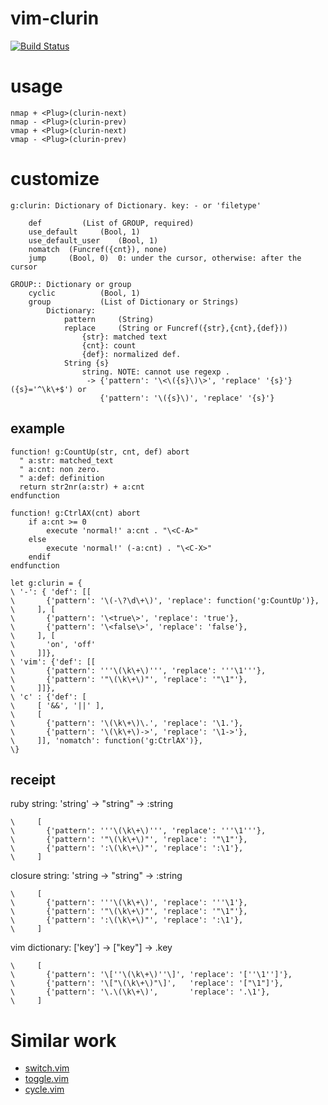 vim-clurin
=====================

[![Build Status](https://travis-ci.org/syngan/vim-clurin.svg?branch=master)](https://travis-ci.org/syngan/vim-clurin)

# usage

```vim
nmap + <Plug>(clurin-next)
nmap - <Plug>(clurin-prev)
vmap + <Plug>(clurin-next)
vmap - <Plug>(clurin-prev)
```

# customize

```
g:clurin: Dictionary of Dictionary. key: - or 'filetype'

	def			(List of GROUP, required)
	use_default		(Bool, 1)
	use_default_user	(Bool, 1)
	nomatch  (Funcref({cnt}), none)
	jump     (Bool, 0)  0: under the cursor, otherwise: after the cursor

GROUP:: Dictionary or group
	cyclic			(Bool, 1)
	group			(List of Dictionary or Strings)
		Dictionary:
			pattern		(String)
			replace		(String or Funcref({str},{cnt},{def}))
				{str}: matched text
				{cnt}: count
				{def}: normalized def.
			String {s}
				string. NOTE: cannot use regexp .
				 -> {'pattern': '\<\({s}\)\>', 'replace' '{s}'} ({s}='^\k\+$') or
				    {'pattern': '\({s}\)', 'replace' '{s}'}
```

## example

```vim
function! g:CountUp(str, cnt, def) abort
  " a:str: matched_text
  " a:cnt: non zero.
  " a:def: definition
  return str2nr(a:str) + a:cnt
endfunction

function! g:CtrlAX(cnt) abort
	if a:cnt >= 0
		execute 'normal!' a:cnt . "\<C-A>"
	else
		execute 'normal!' (-a:cnt) . "\<C-X>"
	endif
endfunction

let g:clurin = {
\ '-': { 'def': [[
\       {'pattern': '\(-\?\d\+\)', 'replace': function('g:CountUp')},
\     ], [
\       {'pattern': '\<true\>', 'replace': 'true'},
\       {'pattern': '\<false\>', 'replace': 'false'},
\     ], [
\       'on', 'off'
\     ]]},
\ 'vim': {'def': [[
\       {'pattern': '''\(\k\+\)''', 'replace': '''\1'''},
\       {'pattern': '"\(\k\+\)"', 'replace': '"\1"'},
\     ]]},
\ 'c' : {'def': [
\     [ '&&', '||' ],
\     [
\       {'pattern': '\(\k\+\)\.', 'replace': '\1.'},
\       {'pattern': '\(\k\+\)->', 'replace': '\1->'},
\     ]], 'nomatch': function('g:CtrlAX')},
\}
```


## receipt

ruby string: 'string' -> "string" -> :string
```vim
\     [
\       {'pattern': '''\(\k\+\)''', 'replace': '''\1'''},
\       {'pattern': '"\(\k\+\)"', 'replace': '"\1"'},
\       {'pattern': ':\(\k\+\)"', 'replace': ':\1'},
\     ]
```

closure string: 'string -> "string" -> :string
```vim
\     [
\       {'pattern': '''\(\k\+\)', 'replace': '''\1'},
\       {'pattern': '"\(\k\+\)"', 'replace': '"\1"'},
\       {'pattern': ':\(\k\+\)"', 'replace': ':\1'},
\     ]
```

vim dictionary: ['key'] -> ["key"] -> .key
```vim
\     [
\       {'pattern': '\[''\(\k\+\)''\]', 'replace': '[''\1'']'},
\       {'pattern': '\["\(\k\+\)"\]',   'replace': '["\1"]'},
\       {'pattern': '\.\(\k\+\)',       'replace': '.\1'},
\     ]
```


# Similar work

- [switch.vim](https://github.com/AndrewRadev/switch.vim)
- [toggle.vim](http://www.vim.org/scripts/script.php?script_id=895)
- [cycle.vim](https://github.com/zef/vim-cycle)


